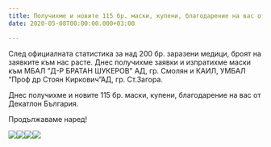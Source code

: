 ```yaml
---
title: Получихме и новите 115 бр. маски, купени, благодарение на вас от Декатлон България
date: 2020-05-08T00:00:00.000+03:00

---
```

След официалната статистика за над 200 бр. заразени медици, броят на заявките към нас расте. Днес получихме заявки и изпратихме маски към МБАЛ "Д-Р БРАТАН ШУКЕРОВ" АД, гр. Смолян и КАИЛ, УМБАЛ “Проф др Стоян Киркович”АД, гр. Ст.Загора.

Днес получихме и новите 115 бр. маски, купени, благодарение на вас от Декатлон България.

Продължаваме наред!

![](/images/ccb11731c2d6e5ababf9730a270e3da9.jpeg)![](/images/d1693761943ae2b82facb563972f9d48.jpeg)![](/images/390fa3764e282f1b46496da70e0cac4d.jpeg)![](/images/c2debcfecbe8024974ce709b5e8ef5dd.jpeg)